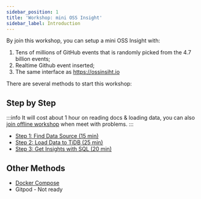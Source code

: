```yaml
---
sidebar_position: 1
title: 'Workshop: mini OSS Insight'
sidebar_label: Introduction
---
```


By join this workshop, you can setup a mini OSS Insight with:

1. Tens of millions of GitHub events that is randomly picked from the 4.7 billion events;
2. Realtime Github event inserted;
3. The same interface as https://ossinsiht.io

There are several methods to start this workshop:


## Step by Step

:::info
It will cost about 1 hour on reading docs & loading data, you can also [join offline workshop](/workshop/offline) when meet with problems.
:::

* [Step 1: Find Data Source (15 min)](/workshop/mini-ossinsight/step-by-step/find-data-source)
* [Step 2: Load Data to TiDB (25 min)](/workshop/mini-ossinsight/step-by-step/load-data-to-tidb)
* [Step 3: Get Insights with SQL (20 min)](/workshop/mini-ossinsight/step-by-step/get-insights-with-sql)


## Other Methods

* [Docker Compose](/workshop/mini-ossinsight/docker-compose)
* Gitpod - Not ready
